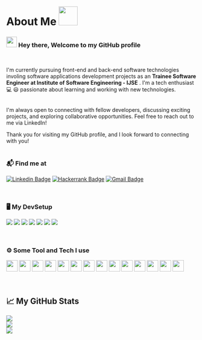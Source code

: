 # About Me  <img src="https://media.giphy.com/media/VgCDAzcKvsR6OM0uWg/giphy.gif" width="50"> 

### <img src="https://media.giphy.com/media/w1OBpBd7kJqHrJnJ13/giphy.gif" height="28px"> Hey there, Welcome to my GitHub profile 

<br>

I'm currently pursuing front-end and back-end software technologies involing software applications development projects as an **Trainee Software Engineer at Institute of Software Engineering - IJSE** . I'm a tech enthusiast 💻 😃 passionate about learning and working with new technologies. <br/><br/>

I'm always open to connecting with fellow developers, discussing exciting projects, and exploring collaborative opportunities. Feel free to reach out to me via LinkedIn!

Thank you for visiting my GitHub profile, and I look forward to connecting with you! <br><br>

### 📬 Find me at
[![Linkedin Badge](https://img.shields.io/badge/-LinkedIn-blue?style=flat-square&logo=Linkedin&logoColor=white&link=https://https://www.linkedin.com/in/pebhashi-tharushika/)](https://www.linkedin.com/in/pebhashi-tharushika/)
[![Hackerrank Badge](https://img.shields.io/badge/-Hackerrank-2EC866?style=flat-square&logo=HackerRank&logoColor=white&link=https://www.hackerrank.com/pebhashitharush1?hr_r=1)](https://www.hackerrank.com/pebhashitharush1?hr_r=1)
[![Gmail Badge](https://img.shields.io/badge/-Gmail-d14836?style=flat-square&logo=Gmail&logoColor=white&link=mailto:pebhashitharushika@gmail.com)](mailto:pebhashitharushika@gmail.com)

<br>

  
### 🖥️ My DevSetup
<img src="https://img.shields.io/badge/Intellij IDEA-555555.svg?&style=flat-square&logo=intellijidea&logoColor=#000000"> <img src="https://img.shields.io/badge/VS Code-555555?style=flat-square&logo=visual-studio-code&logoColor=007ACC"> <img src="https://img.shields.io/badge/Ubuntu-555555.svg?&style=flat-square&logo=ubuntu&logoColor=#E95420"> <img src="https://img.shields.io/badge/Windows-555555.svg?&style=flat-square&logo=windows&logoColor=0078D6">  <img src="https://img.shields.io/badge/Chrome-555555.svg?&style=flat-square&logo=google-chrome&logoColor=FABC0C"> <img src="https://img.shields.io/badge/Firefox Browser-555555.svg?&style=flat-square&logo=firefoxbrowser&logoColor=#FF7139"> <img src="https://img.shields.io/badge/Terminal-555555.svg?&style=flat-square&logo=powershell&logoColor=white"> 

<br>

### ⚙️ Some Tool and Tech I use
<code><img height="30" src="https://cdn.worldvectorlogo.com/logos/html-1.svg"></code>
<code><img height="30" src="https://cdn.worldvectorlogo.com/logos/css-3.svg"></code>
<code><img height="30" src="https://cdn.worldvectorlogo.com/logos/logo-javascript.svg"></code>
<code><img height="30" src="https://cdn.worldvectorlogo.com/logos/sass-1.svg"></code>
<code><img height="30" src="https://avatars3.githubusercontent.com/u/9950313?s=200&v=4"></code>
<code><img height="30" src="https://avatars1.githubusercontent.com/u/2918581?s=200&v=4"></code>
<code><img height="30" width="30" src="https://cdn.worldvectorlogo.com/logos/npm.svg"></code>
<code><img height="30" src="https://cdn.worldvectorlogo.com/logos/java-4.svg"></code>
<code><img height="30" src="https://cdn.worldvectorlogo.com/logos/git-icon.svg"></code>
<code><img height="30" src="https://cdn.worldvectorlogo.com/logos/mysql-logo.svg"></code>
<code><img height="30" src="https://cdn.worldvectorlogo.com/logos/mongodb-icon-1-1.svg"></code>
<code><img height="30" src="https://cdn.worldvectorlogo.com/logos/angular-icon-1.svg"></code>
<code><img height="30" src="https://cdn.worldvectorlogo.com/logos/spring-3.svg"></code>
<code><img height="30" src="https://cdn.worldvectorlogo.com/logos/typescript.svg"></code>

<br>

## 📈 My GitHub Stats

![](https://github-readme-stats.vercel.app/api?username=Pebhashi-Tharushika&theme=dark&hide_border=false&include_all_commits=false&count_private=true)<br/>
![](https://github-readme-streak-stats.herokuapp.com/?user=Pebhashi-Tharushika&theme=dark&hide_border=false)<br/>
![](https://github-readme-stats.vercel.app/api/top-langs/?username=Pebhashi-Tharushika&theme=dark&hide_border=false&include_all_commits=false&count_private=true&layout=compact)


